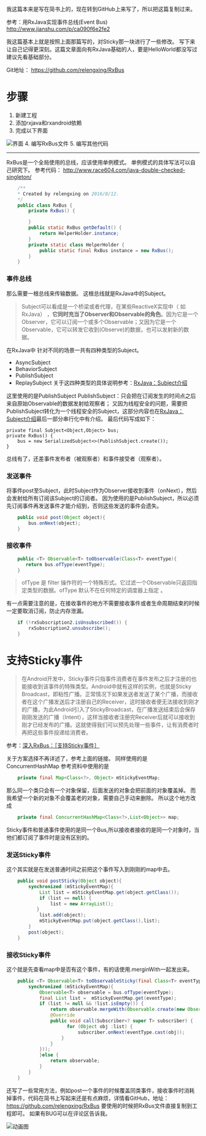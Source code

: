 我这篇本来是写在简书上的，现在转到GitHub上来写了，所以把这篇复制过来。

参考：用RxJava实现事件总线(Event Bus)
http://www.jianshu.com/p/ca090f6e2fe2

我这篇基本上就是按照上面那篇写的，对Sticky那一块进行了一些修改。
写下来让自己记得更深刻。这篇文章面向有RxJava基础的人，要是HelloWorld都没写过建议先看基础部分。


Git地址：
https://github.com/relengxing/RxBus
# 步骤
1. 新建工程
2. 添加rxjava和rxandroid依赖
3. 完成以下界面

![界面](http://upload-images.jianshu.io/upload_images/2188564-7ecf70697afbb76e.png?imageMogr2/auto-orient/strip%7CimageView2/2/w/1240)
4. 编写RxBus文件
5. 编写其他代码
***
RxBus是一个全局使用的总线，应该使用单例模式。
单例模式的具体写法可以自己研究下。
参考代码：
http://www.race604.com/java-double-checked-singleton/
```java
    /**
    * Created by relengxing on 2016/8/12.
    */
    public class RxBus {    
        private RxBus() {    

        }    
        public static RxBus getDefault() {        
            return HelperHolder.instance;    
        }    
        private static class HelperHolder {        
            public static final RxBus instance = new RxBus();    
        }
    }
```
### 事件总线
那么需要一根总线来传输数据。
这根总线就是RxJava中的Subject。

>Subject可以看成是一个桥梁或者代理，在某些ReactiveX实现中（ 如RxJava） ，**它同时充当了Observer和Observable的角色**。因为它是一个Observer，它可以订阅一个或多个Observable；又因为它是一个Observable，它可以转发它收到(Observe)的数据，也可以发射新的数据。

在RxJava中
针对不同的场景一共有四种类型的Subject。
* AsyncSubject
* BehaviorSubject
* PublishSubject
* ReplaySubject
关于这四种类型的具体说明参考：[RxJava：Subject介绍](http://www.jianshu.com/p/d382c3f862d5)

这里使用的是PublishSubject
PublishSubject：只会把在订阅发生的时间点之后来自原始Observable的数据发射给观察者；
又因为线程安全的问题，需要把PublishSubject转化为一个线程安全的Subject，这部分内容也在[RxJava：Subject介绍](http://www.jianshu.com/p/d382c3f862d5)最后一部分串行化中有介绍。
最后代码写成如下：

    private final Subject<Object,Object> bus;
    private RxBus() {    
        bus = new SerializedSubject<>(PublishSubject.create());
    }

总线有了，还差事件发布者（被观察者）和事件接受者（观察者）。

### 发送事件
将事件post至Subject，此时Subject作为Observer接收到事件（onNext），然后会发射给所有订阅该Subject的订阅者。
因为使用的是PublishSubject，所以必须先订阅事件再发送事件才能介绍到，否则这些发送的事件会遗失。
```java
    public void post(Object object){    
        bus.onNext(object);
    }
```
### 接收事件
```java
    public <T> Observable<T> toObservable(Class<T> eventType){
       return bus.ofType(eventType);
    }
```
>ofType 是 filter 操作符的一个特殊形式。它过滤一个Observable只返回指定类型的数据。ofType 默认不在任何特定的调度器上指定 。

有一点需要注意的是，在接收事件的地方不需要接收事件或者生命周期结束的时候一定要取消订阅，防止内存泄漏。
```java
    if (!rxSubscription2.isUnsubscribed()) {    
        rxSubscription2.unsubscribe();
    }
```
# 支持Sticky事件
>在Android开发中，Sticky事件只指事件消费者在事件发布之后才注册的也能接收到该事件的特殊类型。Android中就有这样的实例，也就是Sticky Broadcast，即粘性广播。正常情况下如果发送者发送了某个广播，而接收者在这个广播发送后才注册自己的Receiver，这时接收者便无法接收到刚才的广播，为此Android引入了StickyBroadcast，在广播发送结束后会保存刚刚发送的广播（Intent），这样当接收者注册完Receiver后就可以接收到刚才已经发布的广播。这就使得我们可以预先处理一些事件，让有消费者时再把这些事件投递给消费者。

参考：[深入RxBus：［支持Sticky事件］](http://www.jianshu.com/p/71ab00a2677b)

关于方案选择不再详述了，参考上面的链接。
同样使用的是ConcurrentHashMap
参考资料中使用的是
```java
    private final Map<Class<?>, Object> mStickyEventMap;
```
那么同一个类只会有一个对象保留，后面发送的对象会把前面的对象覆盖掉。
而我希望一个新的对象不会覆盖老的对象，需要自己手动来删除。
所以这个地方改成
```java
    private final ConcurrentHashMap<Class<?>,List<Object>> map;
```
Sticky事件和普通事件使用的是同一个Bus,所以接收者接收的是同一个对象时，当他们都订阅了事件时是没有区别的。

### 发送Sticky事件
 这个其实就是在发送普通时间之前把这个事件写入到刚刚的map中去。
```java
    public void postSticky(Object object){    
        synchronized (mStickyEventMap){       
            List list = mStickyEventMap.get(object.getClass());        
            if (list == null) {            
                list = new ArrayList();       
           }        
            list.add(object);        
            mStickyEventMap.put(object.getClass(),list);    
        }    
        post(object);
    }
```
### 接收Sticky事件
这个就是先查看map中是否有这个事件，有的话使用.merginWith一起发出来。
```java
    public <T> Observable<T> toObservableSticky(final Class<T> eventType){    
        synchronized (mStickyEventMap){        
            Observable<T> observable = bus.ofType(eventType);            
            final List list =  mStickyEventMap.get(eventType);        
            if (list != null && !list.isEmpty()) {            
                return observable.mergeWith(Observable.create(new Observable.OnSubscribe<T>(){                
                @Override                
                public void call(Subscriber<? super T> subscriber) {                    
                      for (Object obj :list) {                        
                          subscriber.onNext(eventType.cast(obj));
                    }
                }
            }));
            }else {
                return observable;
            }
        }
    }
```
还写了一些常用方法，例如post一个事件的时候覆盖同类事件，接收事件时消耗掉事件，代码在简书上写起来还是有点麻烦，详情看GitHub，地址：https://github.com/relengxing/RxBus
要使用的时候把RxBus文件直接复制到工程即可。
如果有BUG可以在评论区告诉我。

![动画图](http://upload-images.jianshu.io/upload_images/2188564-c8fdc8129972449b.gif?imageMogr2/auto-orient/strip)
